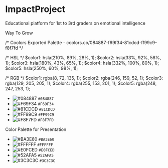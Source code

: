 # ImpactProject
Educational platform for 1st to 3rd graders on emotional intelligence

Way To Grow

/* Coolors Exported Palette - coolors.co/084887-f69f34-81cdcd-ff99c9-f8f7fd */

/* HSL */
$color1: hsla(210%, 89%, 28%, 1);
$color2: hsla(33%, 92%, 58%, 1);
$color3: hsla(180%, 43%, 65%, 1);
$color4: hsla(332%, 100%, 80%, 1);
$color5: hsla(250%, 60%, 98%, 1);

/* RGB */
$color1: rgba(8, 72, 135, 1);
$color2: rgba(246, 159, 52, 1);
$color3: rgba(129, 205, 205, 1);
$color4: rgba(255, 153, 201, 1);
$color5: rgba(248, 247, 253, 1);

- ![#084887](https://placehold.it/15/084887/000000?text=+) `#084887`
- ![#F69F34](https://placehold.it/15/F69F34/000000?text=+) `#F69F34`
- ![#81CDCD](https://placehold.it/15/81CDCD/000000?text=+) `#81CDCD`
- ![#FF99C9](https://placehold.it/15/FF99C9/000000?text=+) `#FF99C9`
- ![#F8F7FD](https://placehold.it/15/F8F7FD/000000?text=+) `#F8F7FD`

Color Palette for Presentation
- ![#BA3E60](https://placehold.it/15/BA3E60/000000?text=+) `#BA3E60`
- ![#FFFFFF](https://placehold.it/15/FFFFFF/000000?text=+) `#FFFFFF`
- ![#E0FCED](https://placehold.it/15/E0FCED/000000?text=+) `#E0FCED`
- ![#52AFA5](https://placehold.it/15/52AFA5/000000?text=+) `#52AFA5`
- ![#3C3C3C](https://placehold.it/15/3C3C3C/000000?text=+) `#3C3C3C`

